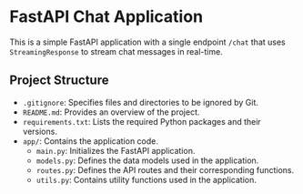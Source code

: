 # FastAPI Chat Application

This is a simple FastAPI application with a single endpoint `/chat` that uses `StreamingResponse` to stream chat messages in real-time.

## Project Structure

- `.gitignore`: Specifies files and directories to be ignored by Git.
- `README.md`: Provides an overview of the project.
- `requirements.txt`: Lists the required Python packages and their versions.
- `app/`: Contains the application code.
  - `main.py`: Initializes the FastAPI application.
  - `models.py`: Defines the data models used in the application.
  - `routes.py`: Defines the API routes and their corresponding functions.
  - `utils.py`: Contains utility functions used in the application.